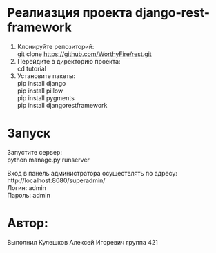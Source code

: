 # Реалиазция проекта django-rest-framework <br>
1. Клонируйте репозиторий: <br>
git clone https://github.com/WorthyFire/rest.git <br>
2. Перейдите в директорию проекта: <br>
cd tutorial<br>
3. Установите пакеты: <br>
   pip install django <br>
   pip install pillow <br>
   pip install pygments <br>
   pip install djangorestframework
# Запуск <br>
Запустите сервер: <br>
python manage.py runserver <br>

Вход в панель администратора осуществлять по адресу: <br>
    http://localhost:8080/superadmin/ <br>
    Логин: admin <br>
    Пароль: admin


# Автор: <br>
Выполнил Кулешков Алексей Игоревич группа 421
